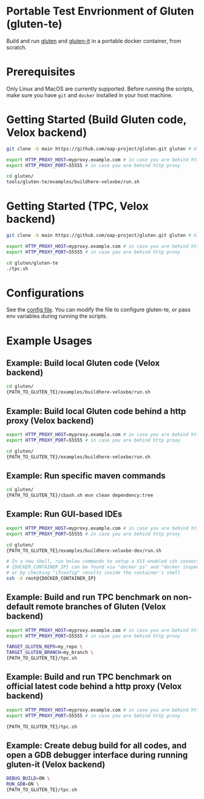 # Portable Test Envrionment of Gluten (gluten-te)

Build and run [gluten](https://github.com/oap-project/gluten) and [gluten-it](https://github.com/oap-project/gluten/tree/main/tools/gluten-it) in a portable docker container, from scratch.

# Prerequisites

Only Linux and MacOS are currently supported. Before running the scripts, make sure you have `git` and `docker` installed in your host machine.

# Getting Started (Build Gluten code, Velox backend)

```sh
git clone -b main https://github.com/oap-project/gluten.git gluten # Gluten main code

export HTTP_PROXY_HOST=myproxy.example.com # in case you are behind http proxy
export HTTP_PROXY_PORT=55555 # in case you are behind http proxy

cd gluten/
tools/gluten-te/examples/buildhere-veloxbe/run.sh
```

# Getting Started (TPC, Velox backend)

```sh
git clone -b main https://github.com/oap-project/gluten.git gluten # Gluten main code

export HTTP_PROXY_HOST=myproxy.example.com # in case you are behind http proxy
export HTTP_PROXY_PORT=55555 # in case you are behind http proxy

cd gluten/gluten-te
./tpc.sh
```

# Configurations

See the [config file](https://github.com/oap-project/gluten/blob/main/tools/gluten-te/defaults.conf). You can modify the file to configure gluten-te, or pass env variables during running the scripts.

# Example Usages

## Example: Build local Gluten code (Velox backend)

```sh
cd gluten/
{PATH_TO_GLUTEN_TE}/examples/buildhere-veloxbe/run.sh
```

## Example: Build local Gluten code behind a http proxy (Velox backend)

```sh
export HTTP_PROXY_HOST=myproxy.example.com # in case you are behind http proxy
export HTTP_PROXY_PORT=55555 # in case you are behind http proxy

cd gluten/
{PATH_TO_GLUTEN_TE}/examples/buildhere-veloxbe/run.sh
```

## Example: Run specific maven commands

```sh
cd gluten/
{PATH_TO_GLUTEN_TE}/cbash.sh mvn clean dependency:tree
```

## Example: Run GUI-based IDEs

```sh
export HTTP_PROXY_HOST=myproxy.example.com # in case you are behind http proxy
export HTTP_PROXY_PORT=55555 # in case you are behind http proxy

cd gluten/
{PATH_TO_GLUTEN_TE}/examples/buildhere-veloxbe-dev/run.sh

# In a new shell, run below commands to setup a X11-enabled ssh connection (default password: 123). 
# {DOCKER_CONTAINER_IP} can be found via "docker ps" and "docker inspect",
# or by checking "ifconfig" results inside the container's shell 
ssh -X root@{DOCKER_CONTAINER_IP}
```

## Example: Build and run TPC benchmark on non-default remote branches of Gluten (Velox backend)

```sh
export HTTP_PROXY_HOST=myproxy.example.com # in case you are behind http proxy
export HTTP_PROXY_PORT=55555 # in case you are behind http proxy

TARGET_GLUTEN_REPO=my_repo \
TARGET_GLUTEN_BRANCH=my_branch \
{PATH_TO_GLUTEN_TE}/tpc.sh
```

## Example: Build and run TPC benchmark on official latest code behind a http proxy (Velox backend)

```sh
export HTTP_PROXY_HOST=myproxy.example.com # in case you are behind http proxy
export HTTP_PROXY_PORT=55555 # in case you are behind http proxy

{PATH_TO_GLUTEN_TE}/tpc.sh
```

## Example: Create debug build for all codes, and open a GDB debugger interface during running gluten-it (Velox backend)

```sh
DEBUG_BUILD=ON \
RUN_GDB=ON \
{PATH_TO_GLUTEN_TE}/tpc.sh
```
